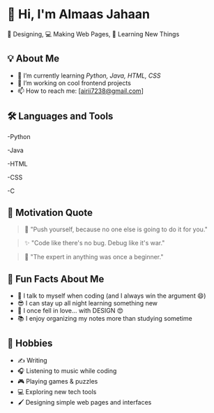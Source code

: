 # 👋 Hi, I'm Almaas Jahaan

🎨 Designing, 💻 Making Web Pages, 🚀 Learning New Things

## 💡 About Me
- 🌱 I’m currently learning *Python, Java, HTML, CSS*
- 🔭 I’m working on cool frontend projects
- 📫 How to reach me: [airii7238@gmail.com]

## 🛠️ Languages and Tools
-Python

-Java

-HTML

-CSS

-C

## 💭 Motivation Quote

> 🌟 "Push yourself, because no one else is going to do it for you."

> ✨ "Code like there's no bug. Debug like it's war."

> 🧠 "The expert in anything was once a beginner."

## 🎉 Fun Facts About Me

- 🔁 I talk to myself when coding (and I always win the argument 😄)
- 😎 I can stay up all night learning something new
- 🐍 I once fell in love... with DESIGN 😍
- 📚 I enjoy organizing my notes more than studying sometime

## 🎨 Hobbies

- ✍️ Writing 
- 🎧 Listening to music while coding
- 🎮 Playing games & puzzles
- 💻 Exploring new tech tools
- 🖌️ Designing simple web pages and interfaces